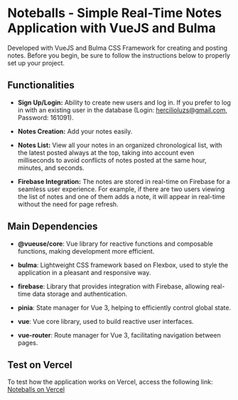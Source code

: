 # Noteballs - Simple Real-Time Notes Application with VueJS and Bulma

Developed with VueJS and Bulma CSS Framework for creating and posting notes. Before you begin, be sure to follow the instructions below to properly set up your project.


## Functionalities
- **Sign Up/Login:** Ability to create new users and log in. If you prefer to log in with an existing user in the database (Login: hercilioluzs@gmail.com, Password: 161091).

- **Notes Creation:** Add your notes easily.

- **Notes List:** View all your notes in an organized chronological list, with the latest posted always at the top, taking into account even milliseconds to avoid conflicts of notes posted at the same hour, minutes, and seconds.

- **Firebase Integration:** The notes are stored in real-time on Firebase for a seamless user experience. For example, if there are two users viewing the list of notes and one of them adds a note, it will appear in real-time without the need for page refresh.

## Main Dependencies

- **@vueuse/core**: Vue library for reactive functions and composable functions, making development more efficient.

- **bulma**: Lightweight CSS framework based on Flexbox, used to style the application in a pleasant and responsive way.

- **firebase**: Library that provides integration with Firebase, allowing real-time data storage and authentication.

- **pinia**: State manager for Vue 3, helping to efficiently control global state.

- **vue**: Vue core library, used to build reactive user interfaces.

- **vue-router**: Route manager for Vue 3, facilitating navigation between pages.


## Test on Vercel

To test how the application works on Vercel, access the following link: [Noteballs on Vercel](https://noteballs-flax.vercel.app/#/auth)

